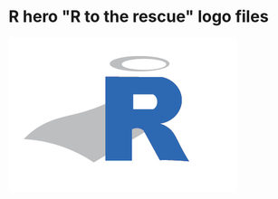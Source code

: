 # R hero "R to the rescue" logo files

![](https://github.com/adaish/R_hero/blob/master/R%20-rescue.png)
